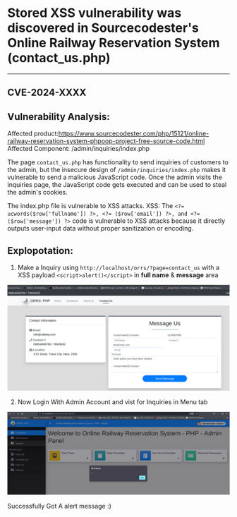 # Stored XSS vulnerability was discovered in Sourcecodester's Online Railway Reservation System (contact_us.php)
---
## CVE-2024-XXXX

Vulnerability Analysis:
---

Affected product:https://www.sourcecodester.com/php/15121/online-railway-reservation-system-phpoop-project-free-source-code.html
Affected Component: /admin/inquiries/index.php

The page `contact_us.php` has functionality to send inquiries of customers to the admin, but the insecure design of `/admin/inquiries/index.php` makes it vulnerable to send a malicious JavaScript code. Once the admin visits the inquiries page, the JavaScript code gets executed and can be used to steal the admin's cookies.

The index.php file is vulnerable to XSS attacks.
 XSS: The `<?= ucwords($row['fullname']) ?>, <?= ($row['email']) ?>, and <?= ($row['message']) ?>` code is vulnerable to XSS attacks because it directly outputs user-input data without proper sanitization or encoding.

Explopotation:
---

1. Make a Inquiry using `http://localhost/orrs/?page=contact_us`  with a XSS payload `<script>alert()</script>` in **full name** & **message** area

![image](https://github.com/gurudattch/CVEs/blob/main/assets/29.png)

2. Now Login With Admin Account and vist for Inquiries in Menu tab

![image](https://github.com/gurudattch/CVEs/blob/main/assets/30.png)

Successfully Got A alert message :)
